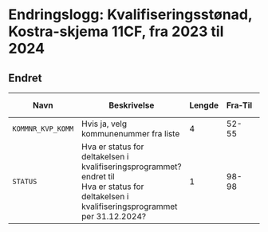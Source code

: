 # Endringslogg: Kvalifiseringsstønad, Kostra-skjema 11CF, fra  2023 til 2024


## Endret
| Navn | Beskrivelse | Lengde | Fra‑Til | Datatype | Obligatorisk | Dato-maske | Kodeliste |
|------|-------------|--------|---------|----------|--------------|------------|-----------|
| `KOMMNR_KVP_KOMM` | Hvis ja, velg kommunenummer fra liste | 4 | 52-55 | STRING_TYPE |  |  | [Vis endringer](https://www.ssb.no/klass/klassifikasjoner/131/endringer) |
| `STATUS` | Hva er status for deltakelsen i kvalifiseringsprogrammet? <br/> endret til <br/> Hva er status for deltakelsen i kvalifiseringsprogrammet per 31.12.2024? | 1 | 98-98 | STRING_TYPE | ✅ |  | Ingen endringer |
